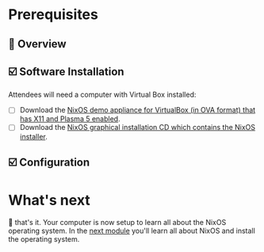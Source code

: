 # Prerequisites

## 📖 Overview

## ☑️ Software Installation

Attendees will need a computer with Virtual Box installed:

* [ ] Download the [NixOS demo appliance for VirtualBox (in OVA format) that has X11 and Plasma 5 enabled][download-nixos-ova].
* [ ] Download the [NixOS graphical installation CD which contains the NixOS installer][download-nixos-iso].

## ☑️ Configuration


# What's next

🎉 that's it. Your computer is now setup to learn all about the NixOS operating system. In the [next module][next-module] you'll learn all about NixOS and install the operating system.

<!-- in-line links -->
[download-nixos-iso]: https://releases.nixos.org/nixos/19.03/nixos-19.03.173307.776d66ec115/nixos-graphical-19.03.173307.776d66ec115-x86_64-linux.iso
[download-nixos-ova]: https://releases.nixos.org/nixos/19.03/nixos-19.03.173251.56d94c8c69f/nixos-19.03.173251.56d94c8c69f-x86_64-linux.ova

[next-module]: ../01-introduction-to-nixos/README.md
